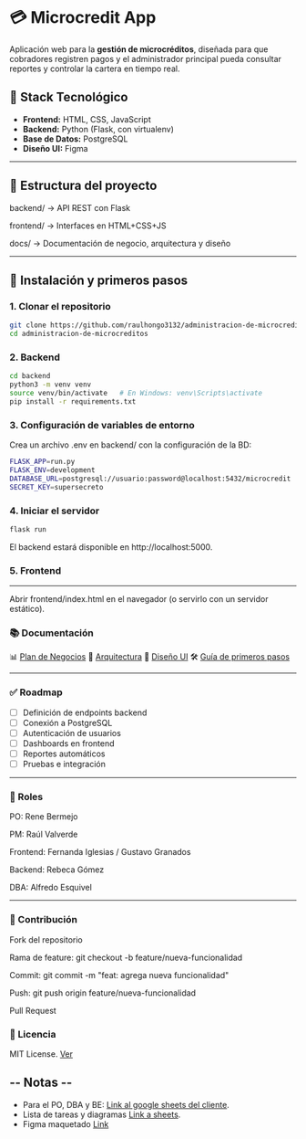 # 💳 Microcredit App

Aplicación web para la **gestión de microcréditos**, diseñada para que cobradores registren pagos y el administrador principal pueda consultar reportes y controlar la cartera en tiempo real.  

## 🚀 Stack Tecnológico

- **Frontend:** HTML, CSS, JavaScript  
- **Backend:** Python (Flask, con virtualenv)  
- **Base de Datos:** PostgreSQL  
- **Diseño UI:** Figma  

---

## 📂 Estructura del proyecto

backend/ → API REST con Flask

frontend/ → Interfaces en HTML+CSS+JS

docs/ → Documentación de negocio, arquitectura y diseño


---

## 🔧 Instalación y primeros pasos

### 1. Clonar el repositorio
```bash
git clone https://github.com/raulhongo3132/administracion-de-microcreditos.git
cd administracion-de-microcreditos
```

### 2. Backend

```bash
cd backend
python3 -m venv venv
source venv/bin/activate   # En Windows: venv\Scripts\activate
pip install -r requirements.txt
```

### 3. Configuración de variables de entorno

Crea un archivo .env en backend/ con la configuración de la BD:

```bash
FLASK_APP=run.py
FLASK_ENV=development
DATABASE_URL=postgresql://usuario:password@localhost:5432/microcredit
SECRET_KEY=supersecreto
```

### 4. Iniciar el servidor
```bash
flask run
```
El backend estará disponible en http://localhost:5000.

### 5. Frontend
---
Abrir frontend/index.html en el navegador (o servirlo con un servidor estático).

### 📚 Documentación

📊 [Plan de Negocios](Documentos/plan_de_negocios.md)
📄 [Arquitectura](docs/arquitectura.md)
🎨 [Diseño UI](docs/ui-design.md)
🛠 [Guía de primeros pasos](docs/primeros_pasos.md)

---
### ✅ Roadmap
- [ ] Definición de endpoints backend
- [ ] Conexión a PostgreSQL
- [ ] Autenticación de usuarios
- [ ] Dashboards en frontend
- [ ] Reportes automáticos
- [ ] Pruebas e integración

---
### 👥 Roles

PO: Rene Bermejo

PM: Raúl Valverde

Frontend: Fernanda Iglesias / Gustavo Granados

Backend: Rebeca Gómez

DBA: Alfredo Esquivel

---
### 🤝 Contribución

Fork del repositorio

Rama de feature: git checkout -b feature/nueva-funcionalidad

Commit: git commit -m "feat: agrega nueva funcionalidad"

Push: git push origin feature/nueva-funcionalidad

Pull Request

### 📜 Licencia

MIT License. [Ver](docs/LICENSE)

## -- Notas --

- Para el PO, DBA y BE: [Link al google sheets del cliente](https://docs.google.com/spreadsheets/d/1zv5CVmtzXvHYGdaY3UP40fK2whJVYFIGNw84OHz_w0c/edit?usp=sharing).
- Lista de tareas y diagramas [Link a sheets](https://docs.google.com/spreadsheets/d/1otMOkEbiK9ZjKtjpQzz7Nzl1j3uJB0RvwW3Z7_zzNr4/edit?usp=sharing).
- Figma maquetado [Link](https://www.figma.com/design/ISTtXyQiLTXbODx6xckYG1/administracion-microcreditos?node-id=0-1&t=HzNzBObUzvOMqFpv-0)
